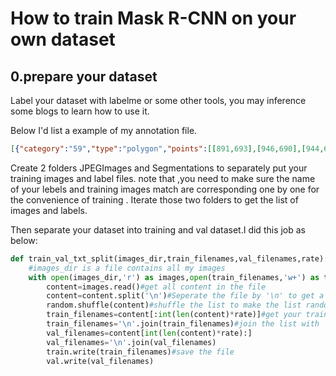 # How to train Mask R-CNN on your own dataset

## 0.prepare your dataset

 Label your dataset with labelme or some other tools, you may inference some blogs to learn how to use it.

Below I'd list a example of my annotation file.

```json
[{"category":"59","type":"polygon","points":[[891,693],[946,690],[944,623],[888,624]]},{"category":"59","type":"polygon","points":[[1113,681],[1144,678],[1141,635],[1108,638]]},{"category":"40","type":"polygon","points":[[1044,612],[1045,613],[1046,615],[1048,616],[1049,616],[1051,617],[1053,616],[1054,616],[1055,616],[1057,615],[1059,614],[1060,612],[1060,611],[1061,608],[1061,607],[1060,604],[1058,602],[1057,600],[1054,599],[1052,599],[1049,600],[1047,601],[1045,603],[1044,605],[1043,608],[1044,610],[1044,611]]},{"category":"40","type":"polygon","points":[[1074,610],[1074,611],[1075,611],[1077,612],[1078,613],[1079,613],[1081,613],[1083,613],[1084,613],[1085,612],[1088,611],[1088,609],[1089,607],[1089,605],[1089,602],[1089,600],[1088,599],[1086,597],[1082,596],[1079,596],[1076,597],[1074,599],[1073,601],[1072,603],[1072,605],[1073,608]]},{"category":"40","type":"polygon","points":[[1097,607],[1098,608],[1099,610],[1100,611],[1102,612],[1104,612],[1106,612],[1109,611],[1110,611],[1112,610],[1114,607],[1114,604],[1114,601],[1113,599],[1111,596],[1108,595],[1103,595],[1100,596],[1097,599],[1097,602],[1096,604]]}]
```

Create 2 folders JPEGImages and Segmentations to  separately put your training images and label files. note that ,you need to make sure the name of your lebels and training images match are corresponding one by one for the convenience of training  . Iterate those two folders to get the list of images and labels.

Then separate your dataset into training and val dataset.I did this job as below:



```python
def train_val_txt_split(images_dir,train_filenames,val_filenames,rate):
    #images_dir is a file contains all my images
    with open(images_dir,'r') as images,open(train_filenames,'w+') as train,open(val_filenames,'w+') as val:
        content=images.read()#get all content in the file
        content=content.split('\n')#Seperate the file by '\n' to get a list
        random.shuffle(content)#shuffle the list to make the list random
        train_filenames=content[:int(len(content)*rate)]#get your traindata
        train_filenames='\n'.join(train_filenames)#join the list with '\n' to get a string again
        val_filenames=content[int(len(content)*rate):]
        val_filenames='\n'.join(val_filenames)
        train.write(train_filenames)#save the file
        val.write(val_filenames)
```

